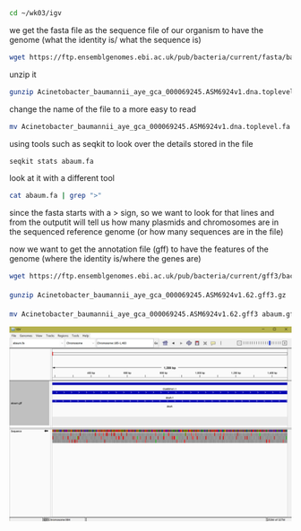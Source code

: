 ```bash
cd ~/wk03/igv
```
we get the fasta file as the sequence file of our organism to have the genome (what the identity is/ what the sequence is)
```bash
wget https://ftp.ensemblgenomes.ebi.ac.uk/pub/bacteria/current/fasta/bacteria_0_collection/acinetobacter_baumannii_aye_gca_000069245/dna/Acinetobacter_baumannii_aye_gca_000069245.ASM6924v1.dna.toplevel.fa.gz
```
unzip it
```bash
gunzip Acinetobacter_baumannii_aye_gca_000069245.ASM6924v1.dna.toplevel.fa.gz
```
change the name of the file to a more easy to read
```bash
mv Acinetobacter_baumannii_aye_gca_000069245.ASM6924v1.dna.toplevel.fa abaum.fa
```
using tools such as seqkit to look over the details stored in the file
```bash
seqkit stats abaum.fa
```
look at it with a different tool
```bash
cat abaum.fa | grep ">"
```
since the fasta starts with a > sign, so we want to look for that lines and from the outputit will tell us how many plasmids and chromosomes are in the sequenced reference genome (or how many sequences are in the file)

now we want to get the annotation file (gff) to have the features of the genome (where the identity is/where the genes are)
```bash
wget https://ftp.ensemblgenomes.ebi.ac.uk/pub/bacteria/current/gff3/bacteria_0_collection/acinetobacter_baumannii_aye_gca_000069245/Acinetobacter_baumannii_aye_gca_000069245.ASM6924v1.62.gff3.gz

gunzip Acinetobacter_baumannii_aye_gca_000069245.ASM6924v1.62.gff3.gz

mv Acinetobacter_baumannii_aye_gca_000069245.ASM6924v1.62.gff3 abaum.gff
```

![alt text](IGVViewScSh.png)